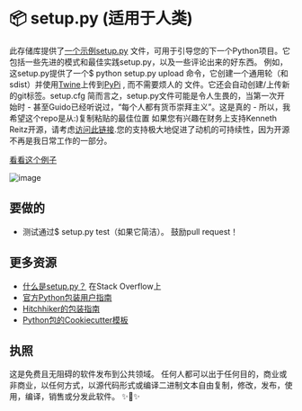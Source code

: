 📦 setup.py (适用于人类)
=======================

此存储库提供了[一个示例setup.py] 
文件，可用于引导您的下一个Python项目。它包括一些先进的模式和最佳实践setup.py，以及一些评论出来的好东西。
例如，这setup.py提供了一个$ python setup.py upload 命令，它创建一个通用轮（和sdist）并使用[Twine]上传到[PyPi] , 而不需要烦人的 文件。它还会自动创建/上传新的git标签。setup.cfg
简而言之，setup.py文件可能是令人生畏的，当第一次开始时 - 甚至Guido已经听说过，“每个人都有货币崇拜主义”。这是真的 - 所以，我希望这个repo是从:)复制粘贴的最佳位置
如果您有兴趣在财务上支持Kenneth Reitz开源，请考虑[访问此链接](https://cash.me/$KennethReitz).您的支持极大地促进了动机的可持续性，因为开源不再是我日常工作的一部分。

[看看这个例子][一个示例setup.py]

![image]

要做的
-----

-   测试通过$ setup.py test（如果它简洁）。
鼓励pull request！


更多资源
--------------

-   [什么是setup.py？] 在Stack Overflow上
-   [官方Python包装用户指南](https://packaging.python.org)
-   [Hitchhiker的包装指南]
-   [Python包的Cookiecutter模板]

执照
-------

这是免费且无阻碍的软件发布到公共领域。
任何人都可以出于任何目的，商业或非商业，以任何方式，以源代码形式或编译二进制文本自由复制，修改，发布，使用，编译，销售或分发此软件。
✨🍰✨


  [一个示例setup.py]: https://github.com/kennethreitz/setup.py/blob/master/setup.py
  [PyPi]: https://docs.python.org/3/distutils/packageindex.html
  [Twine]: https://pypi.python.org/pypi/twine
  [image]: https://farm1.staticflickr.com/628/33173824932_58add34581_k_d.jpg
  [什么是setup.py？]: https://stackoverflow.com/questions/1471994/what-is-setup-py
  [Hitchhiker的包装指南]: https://the-hitchhikers-guide-to-packaging.readthedocs.io/en/latest/creation.html
  [Python包的Cookiecutter模板]: https://github.com/audreyr/cookiecutter-pypackage
